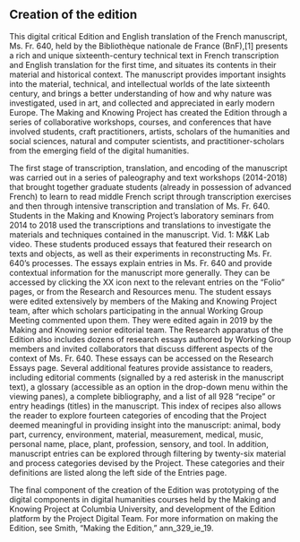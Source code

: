 ## Creation of the edition 

This digital critical Edition and English translation of the French
manuscript, Ms. Fr. 640, held by the Bibliothèque nationale de France
(BnF),\[1\] presents a rich and unique sixteenth-century technical text
in French transcription and English translation for the first time, and
situates its contents in their material and historical context. The
manuscript provides important insights into the material, technical, and
intellectual worlds of the late sixteenth century, and brings a better
understanding of how and why nature was investigated, used in art, and
collected and appreciated in early modern Europe. The Making and Knowing
Project has created the Edition through a series of collaborative
workshops, courses, and conferences that have involved students, craft
practitioners, artists, scholars of the humanities and social sciences,
natural and computer scientists, and practitioner-scholars from the
emerging field of the digital humanities.

The first stage of transcription, translation, and encoding of the
manuscript was carried out in a series of paleography and text workshops
(2014-2018) that brought together graduate students (already in
possession of advanced French) to learn to read middle French script
through transcription exercises and then through intensive transcription
and translation of Ms. Fr. 640. Students in the Making and Knowing
Project’s laboratory seminars from 2014 to 2018 used the transcriptions
and translations to investigate the materials and techniques contained
in the manuscript. Vid. 1: M\&K Lab video. These students produced
essays that featured their research on texts and objects, as well as
their experiments in reconstructing Ms. Fr. 640’s processes. The essays
explain entries in Ms. Fr. 640 and provide contextual information for
the manuscript more generally. They can be accessed by clicking the XX
icon next to the relevant entries on the “Folio” pages, or from the
Research and Resources menu. The student essays were edited extensively
by members of the Making and Knowing Project team, after which scholars
participating in the annual Working Group Meeting commented upon them.
They were edited again in 2019 by the Making and Knowing senior
editorial team. The Research apparatus of the Edition also includes
dozens of research essays authored by Working Group members and invited
collaborators that discuss different aspects of the context of Ms. Fr.
640. These essays can be accessed on the Research Essays page. Several
additional features provide assistance to readers, including editorial
comments (signalled by a red asterisk in the manuscript text), a
glossary (accessible as an option in the drop-down menu within the
viewing panes), a complete bibliography, and a list of all 928 “recipe”
or entry headings (titles) in the manuscript. This index of recipes also
allows the reader to explore fourteen categories of encoding that the
Project deemed meaningful in providing insight into the manuscript:
animal, body part, currency, environment, material, measurement,
medical, music, personal name, place, plant, profession, sensory, and
tool. In addition, manuscript entries can be explored through filtering
by twenty-six material and process categories devised by the Project.
These categories and their definitions are listed along the left side of
the Entries page.

The final component of the creation of the Edition was prototyping of
the digital components in digital humanities courses held by the Making
and Knowing Project at Columbia University, and development of the
Edition platform by the Project Digital Team. For more information on
making the Edition, see Smith, “Making the Edition,” ann\_329\_ie\_19.
